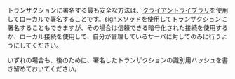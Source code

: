 トランザクションに署名する最も安全な方法は、[クライアントライブラリ](../references/client-libraries.md)を使用してローカルで署名することです。[signメソッド](../references/http-websocket-apis/admin-api-methods/signing-methods/sign.md)を使用してトランザクションに署名することもできますが、その場合は信頼できる暗号化された接続を使用するか、ローカル接続を使用して、自分が管理しているサーバに対してのみに行うようにしてください。

いずれの場合も、後のために、署名したトランザクションの識別用ハッシュを書き留めておいてください。
